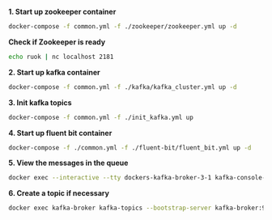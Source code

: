 **1. Start up zookeeper container**
```bash
docker-compose -f common.yml -f ./zookeeper/zookeeper.yml up -d
```

**Check if Zookeeper is ready**
```bash
echo ruok | nc localhost 2181
```

**2. Start up kafka container**
```bash
docker-compose -f common.yml -f ./kafka/kafka_cluster.yml up -d
```

**3. Init kafka topics**
```bash
docker-compose -f common.yml -f ./init_kafka.yml up
```

**4. Start up fluent bit container**
```bash
docker-compose -f ./common.yml -f ./fluent-bit/fluent_bit.yml up -d
```

**5. View the messages in the queue**
```bash
docker exec --interactive --tty dockers-kafka-broker-3-1 kafka-console-consumer --bootstrap-server dockers-kafka-broker-3-1:9092 --topic filebeat-logs --from-beginning
```

**6. Create a topic if necessary**
```bash
docker exec kafka-broker kafka-topics --bootstrap-server kafka-broker:9092 --create --topic fluentbit-logs
```